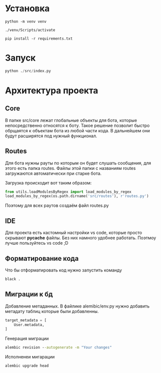# Установка

```
python -m venv venv

./venv/Scripts/activate

pip install -r requirements.txt
```
# Запуск
```py
python ./src/index.py
```

# Архитектура проекта

## Core

В папке src/core лежат глобальные объекты для бота, которые непосредственно относятся к боту.
Такое решение позволит быстро обрщаятся к объектам бота из любой части кода. В дальнейшем они будут расширятся под нужный функционал.

## Routes

Для бота нужны рауты по которым он будет слушать сообщения, для этого есть папка routes. Файлы этой папки с названиям routes загружаются автоматически при старке бота.

Загрузка происходит вот таким образом:

```py
from utils.loadModulesByRegex import load_modules_by_regex
load_modules_by_regex(os.path.dirname('src/routes'), r'routes.py')
```

Поэтому для всех раутов создаём файл routes.py

## IDE

Для проекта есть кастомный настройки vs code, которые просто скрывают **pycache** файлы. Без них намного удобнее работать. Поэтмоу лучше пользуйтесь vs code ;D

## Форматирование кода

Что бы отформатировать код нужно запустить команду

```cmd
black .
```

## Миграции к бд
Добавление метаданных. В файлике alemibic/env.py нужно добавить метадату таблиц которые были добавленны.
```py
target_metadata = [
    User.metadata,
]
```
Генерация миграции
```cmd
alembic revision --autogenerate -m "Your changes"
```
Исполненеи мигарации
```cmd
alembic upgrade head
```